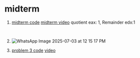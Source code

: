 # midterm
1. <a href="midterm.asm">midterm code</a>
 <a href="Recording 2025-07-03 112848.mp4">midterm video</a>
 quotient eax: 1, Remainder edx:1
<br>


2. ![WhatsApp Image 2025-07-03 at 12 15 17 PM](https://github.com/user-attachments/assets/3b6d7f4d-aa26-4e93-bca5-f72354e98c75)

3. <a href="mid2.asm">problem 3 code</a>
 <a href="Recording 2025-07-03 120904.mp4">video</a>

